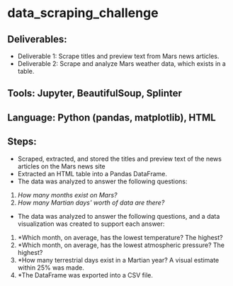 # data_scraping_challenge

## **Deliverables**:
- Deliverable 1: Scrape titles and preview text from Mars news articles.
- Deliverable 2: Scrape and analyze Mars weather data, which exists in a table.
## **Tools**: Jupyter, BeautifulSoup, Splinter
## **Language**: Python (pandas, matplotlib), HTML

## **Steps**:
- Scraped, extracted, and stored the titles and preview text of the news articles on the Mars news site
- Extracted an HTML table into a Pandas DataFrame.
- The data was analyzed to answer the following questions:

1. *How many months exist on Mars?*
2. *How many Martian days' worth of data are there?* 

- The data was analyzed to answer the following questions, and a data visualization was created to support each answer: 

1. *Which month, on average, has the lowest temperature? The highest?
2. *Which month, on average, has the lowest atmospheric pressure? The highest? 
3. *How many terrestrial days exist in a Martian year? A visual estimate within 25% was made.
4. *The DataFrame was exported into a CSV file. 